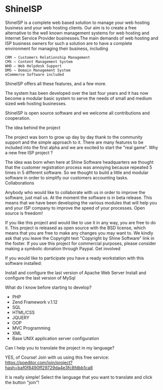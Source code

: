 ShineISP
==========

ShineISP is a complete web based solution to manage your web hosting business and your web hosting clients. Our aim is to create a free alternative to the well known management systems for web hosting and Internet Service Provider businesses.The main demands of web hosting and ISP business owners for such a solution are to have a complete environment for managing their business, including

    CRM – Customers Relationship Management
    CMS – Content Management System
    WHD – Web Helpdesk Support
    DMS – Domain Management System
    eCommerce Software included

ShineISP offers all these features, and a few more.

The system has been developed over the last four years and it has now become a modular basic system to serve the needs of small and medium sized web hosting businesses.

ShineISP is open source software and we welcome all contributions and cooperation.

The idea behind the project

The project was born to grow up day by day thank to the community support and the simple approach to it. There are many features to be included into the first alpha and we are excited to start the "real game".
Why a new free ISP project ?

The idea was born when here at Shine Software headquarters we thought that the customer registration process was annoying because repeated 5 times in 5 different software. So we thought to build a little and modular software in order to simplify our customers accounting tasks.
Collaborations

Anybody who would like to collaborate with us in order to improve the software, just mail us. At the moment the software is in beta release. This means that we have been developing the various modules that will help you and your ISP company to improve the speed of your processes.
Open source is freedom!

If you like this project and would like to use it in any way, you are free to do it. This project is released as open source with the BSD license, which means that you are free to make any changes you may want to. We kindly ask that you leave the Copyright text "Copyright by Shine Software" link in the footer. If you use this project for commercial purposes, please consider making a symbolic donation through Paypal.
Get involved

If you would like to participate you have a ready workstation with this software installed:

Install and configure the last version of Apache Web Server
Install and configure the last version of MySql

What do I know before starting to develop?

- PHP
- Zend Framework v.1.12
- SQL
- HTML/CSS
- JQUERY
- OOP
- MVC Programming
- XML
- Base UNIX application server configuration 

Can I help you to translate the project in my language?

YES, of Course! Join with us using this free service: https://poeditor.com/join/project?hash=baf0f8490ff29729da4e3fc8fdbb1ca8

It is really simple! Select the language that you want to translate and click the button "join"!